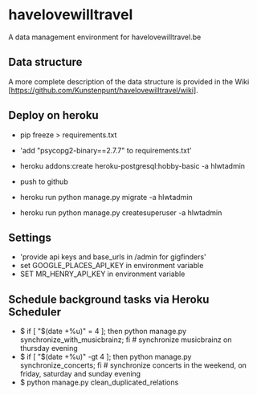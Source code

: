 # havelovewilltravel
A data management environment for havelovewilltravel.be

## Data structure

A more complete description of the data structure is provided in the Wiki [https://github.com/Kunstenpunt/havelovewilltravel/wiki].

## Deploy on heroku

- pip freeze > requirements.txt
- 'add "psycopg2-binary==2.7.7" to requirements.txt'

- heroku addons:create heroku-postgresql:hobby-basic -a hlwtadmin

- push to github

- heroku run python manage.py migrate -a hlwtadmin
- heroku run python manage.py createsuperuser -a hlwtadmin

## Settings
- 'provide api keys and base_urls in /admin for gigfinders'
- set GOOGLE_PLACES_API_KEY in environment variable
- SET MR_HENRY_API_KEY in environment variable


## Schedule background tasks via Heroku Scheduler
- $ if [ "$(date +%u)" = 4 ]; then python manage.py synchronize_with_musicbrainz; fi # synchronize musicbrainz on thursday evening
- $ if [ "$(date +%u)" -gt 4 ]; then python manage.py synchronize_concerts; fi # synchronize concerts in the weekend, on friday, saturday and sunday evening
- $ python manage.py clean_duplicated_relations
